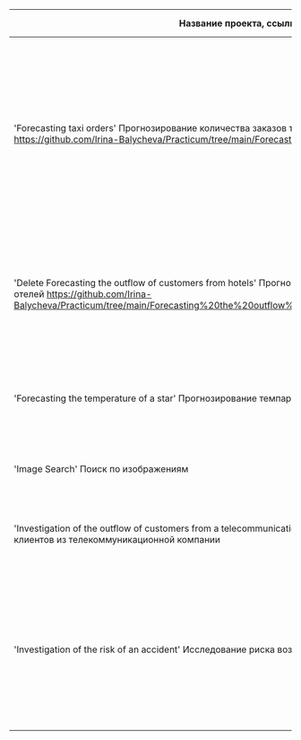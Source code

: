 
| Название проекта, ссылка | Описание | Используемые библиотеки |
| --- | --- | --- |
| 'Forecasting taxi orders'   Прогнозирование количества заказов такси на следующий час   https://github.com/Irina-Balycheva/Practicum/tree/main/Forecasting%20taxi%20orders |  Компания такси собрала исторические данные о заказах такси в аэропортах. Чтобы привлекать больше водителей в период пиковой нагрузки, спрогнозировано количество заказов такси на следующий час. Построена модель для такого предсказания | Python Pandas Scikit-learn statsmodels
| 'Delete Forecasting the outflow of customers from hotels'    Прогнозирование оттока клиентов в сети отелей   https://github.com/Irina-Balycheva/Practicum/tree/main/Forecasting%20the%20outflow%20of%20customers%20from%20hotels| Построена модель прогнозирования отказа от брони клиента. В качестве метрики используется величина выручки, которая получится после внедрения модели машинного обучения. | Python Pandas Matplotlib NumPy Scikit-learn Исследовательский анализ данных
| 'Forecasting the temperature of a star' Прогнозирование темпаратуры звезды| На основе косвенных данных построена модель оценки температуры на поверхности звезды | Pandas Python Pytorch
| 'Image Search' Поиск по изображениям | Разработана модель, соединяющая текстовые данные и изображения | Python Pandas NumPy TensorFlow Scikit-learn Matplotlib
| 'Investigation of the outflow of customers from a telecommunications company' Исследование оттока клиентов из телекоммуникационной компании | Построена модель прогнозирования оттока клиентов, проведен исследовательский анализ | Python Pandas Matplotlib NumPy Scikit-learn Pytorch PostgreSQL SQLAlchemy
| 'Investigation of the risk of an accident' Исследование риска возникновения ДТП| На основе исторических данных, загруженных из базы данных, выявлены причины возникновения аварий, проведен исследовательский анализ, даны предложения о возможных мерах, направленных на сокращение ДТП. | SQL Pandas Scikit-learn PostgreSQL SQLAlchemy
